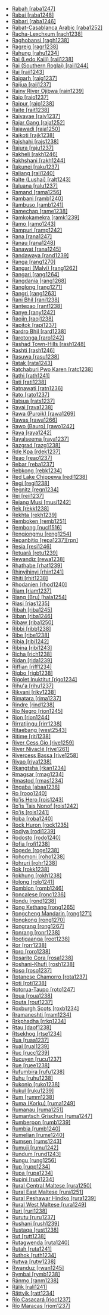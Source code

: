 - [Rabah [raba1247]](tree/aust1305/bahn1264/nort3150/hres1236/hres1237/hree1244/raba1247/md.ini)
- [Rabai [raba1248]](tree/atla1278/volt1241/benu1247/bant1294/sout3152/narr1281/east2731/nort3203/nort3209/coas1317/miji1240/miji1238/nort3232/giry1241/raba1248/md.ini)
- [Rabari [raba1246]](tree/indo1319/indo1320/indo1321/indo1322/subc1234/guja1255/guja1256/west2830/kach1272/raba1246/md.ini)
- [Rabat-Casablanca Arabic [raba1252]](tree/afro1255/semi1276/west2786/cent2236/arab1394/arab1395/nort3191/moro1295/moro1292/raba1252/md.ini)
- [Racha-Lexchxum [rach1238]](tree/kart1248/geor1252/geor1253/nucl1302/rach1238/md.ini)
- [Raghobansi [ragh1238]](tree/indo1319/indo1320/indo1321/indo1322/subc1234/west2812/bund1252/bund1253/ragh1238/md.ini)
- [Ragreig [ragr1238]](tree/nilo1247/west2493/luob1235/buru1301/ragr1238/md.ini)
- [Rahung [rahu1234]](tree/sino1245/khob1235/kame1250/meyi1234/sher1256/sart1249/rahu1234/md.ini)
- [Rai (Ledo Kaili) [raii1238]](tree/aust1307/mala1545/cele1242/kail1255/kail1253/nort2898/kail1254/ledo1238/raii1238/md.ini)
- [Rai (Southern Roglai) [raii1244]](tree/aust1307/mala1545/mala1536/nort3170/cham1327/cham1330/high1280/chru1238/chru1240/sout3010/raii1244/md.ini)
- [Rai [raii1243]](tree/aust1307/mala1545/mala1536/nort3170/cham1327/cham1330/high1280/chru1238/chru1240/chru1239/raii1243/md.ini)
- [Raigarh [raig1237]](tree/drav1251/sout3133/sout3139/gond1265/sout3234/gene1245/muri1262/east2340/raig1237/md.ini)
- [Raijua [raij1237]](tree/aust1307/mala1545/cent2237/cent2245/flor1240/sumb1242/hawu1234/sabu1255/raij1237/md.ini)
- [Rainy River Ojibwa [rain1239]](tree/algi1248/algo1256/east2765/ojib1240/ojib1241/nucl1723/nort3181/nort2961/rain1239/md.ini)
- [Raio [raio1237]](tree/aust1307/mala1545/cele1242/kail1255/kail1253/nort2898/kail1254/ledo1238/raio1237/md.ini)
- [Raipur [raip1238]](tree/indo1319/indo1320/indo1321/indo1325/maha1307/mara1416/bera1268/varh1239/raip1238/md.ini)
- [Raite [rait1238]](tree/afro1255/semi1276/west2786/cent2236/nort3165/aram1259/east2680/cent2217/turo1240/turo1239/rait1238/md.ini)
- [Raivavae [raiv1237]](tree/aust1307/mala1545/cent2237/east2712/ocea1241/cent2060/east2445/poly1242/nucl1485/nort3246/solo1260/cent2298/east2449/cent2062/tahi1244/aust1304/raiv1237/md.ini)
- [Rajar Gang [raja1252]](tree/indo1319/indo1320/indo1321/indo1323/oriy1254/gaud1237/gaud1238/bish1244/raja1252/md.ini)
- [Rajawadi [raja1250]](tree/indo1319/indo1320/indo1321/indo1322/subc1234/bhil1254/malv1243/raja1250/md.ini)
- [Rajkoti [rajk1238]](tree/indo1319/indo1320/indo1321/indo1324/kohi1251/dirs1236/kala1373/rajk1238/md.ini)
- [Rajshahi [rajs1238]](tree/indo1319/indo1320/indo1321/indo1323/oriy1254/gaud1237/gaud1238/beng1280/rajs1238/md.ini)
- [Rajura [raju1237]](tree/drav1251/sout3133/sout3139/gond1265/nort3258/sout2711/raju1237/md.ini)
- [Rakheli [rakh1246]](tree/sino1245/hima1249/maha1306/kira1253/cent2250/kham1300/kulu1252/nach1240/rakh1246/md.ini)
- [Rakhshani [rakh1244]](tree/indo1319/indo1320/iran1269/cent2317/cent2318/nort3177/balo1260/sout3242/west2368/rakh1244/md.ini)
- [Rakunei [raku1237]](tree/aust1307/mala1545/cent2237/east2712/ocea1241/west2818/meso1253/newi1242/stge1234/patp1244/mini1257/kuan1248/raku1237/md.ini)
- [Raliang [rali1240]](tree/aust1305/khas1273/khas1268/khas1274/khas1275/pnar1238/jain1238/rali1240/md.ini)
- [Ralte (Lushai) [ralt1243]](tree/sino1245/kuki1245/kuki1246/cent2330/cent2005/mizo1244/lush1249/ralt1243/md.ini)
- [Raluana [ralu1237]](tree/aust1307/mala1545/cent2237/east2712/ocea1241/west2818/meso1253/newi1242/stge1234/patp1244/mini1257/kuan1248/ralu1237/md.ini)
- [Ramand [rama1256]](tree/indo1319/indo1320/iran1269/cent2317/cent2318/nort3177/tati1243/tati1244/sout3177/rama1272/take1255/rama1256/md.ini)
- [Rambani [ramb1240]](tree/indo1319/indo1320/indo1321/indo1324/kash1277/ramb1240/md.ini)
- [Rambuso [ramb1241]](tree/aust1307/mala1545/cent2237/east2712/ocea1241/west2818/papu1253/peri1258/nimo1245/sude1239/ramb1241/md.ini)
- [Ramechap [rame1238]](tree/sino1245/bodi1256/bodi1257/oldm1245/tibe1276/late1253/cent2346/sout3216/sher1254/sher1260/sher1255/rame1238/md.ini)
- [Ramkokamekra [ramk1239]](tree/nucl1710/jeee1236/jese1235/core1264/timb1253/sout3244/cane1242/ramk1239/md.ini)
- [Ramo [ramo1243]](tree/sino1245/macr1268/tani1259/prew1234/west2797/boka1249/ramo1243/md.ini)
- [Rampuri [ramp1242]](tree/indo1319/indo1320/indo1321/indo1310/hima1250/nucl1728/maha1287/uppe1403/ramp1242/md.ini)
- [Rana [rana1247]](tree/sino1245/bodi1256/kaik1248/ghal1247/ghal1246/kuta1241/rana1247/md.ini)
- [Ranau [rana1248]](tree/aust1307/mala1545/nort3253/sout3154/grea1293/dusu1277/kada1292/cent2100/rana1248/md.ini)
- [Ranawat [rana1245]](tree/indo1319/indo1320/indo1321/indo1322/subc1234/bhil1254/bhil1251/rana1245/md.ini)
- [Randawaya [rand1239]](tree/aust1307/mala1545/cent2237/east2712/sout2850/sout3229/cend1238/yape1249/cent2277/ansu1238/amba1265/rand1239/md.ini)
- [Ranga [rang1270]](tree/aust1307/mala1545/sout2923/nort2894/mase1250/enre1239/rang1270/md.ini)
- [Rangari (Malvi) [rang1262]](tree/indo1319/indo1320/indo1321/indo1322/subc1234/bhil1254/malv1243/rang1262/md.ini)
- [Rangari [rang1264]](tree/indo1319/indo1320/indo1321/indo1322/subc1234/khan1271/khan1272/rang1264/md.ini)
- [Rangdania [rang1268]](tree/sino1245/brah1260/bodo1279/koch1249/rabh1238/rang1268/md.ini)
- [Ranglong [rang1271]](tree/sino1245/kuki1245/kuki1246/oldk1252/rang1267/rang1271/md.ini)
- [Rangri [rang1263]](tree/indo1319/indo1320/indo1321/indo1322/subc1234/bhil1254/malv1243/rang1263/md.ini)
- [Rani Bhil [rani1238]](tree/indo1319/indo1320/indo1321/indo1322/subc1234/bhil1254/bhil1251/rani1238/md.ini)
- [Rantepao [rant1238]](tree/aust1307/mala1545/sout2923/nort2894/tora1260/tora1261/rant1238/md.ini)
- [Ranye [rany1242]](tree/afro1255/semi1276/west2786/cent2236/nort3165/aram1259/east2680/cent2217/nort3241/tran1290/sout3213/lish1245/rany1242/md.ini)
- [Raojin [raoj1238]](tree/aust1305/khas1273/pala1352/west2791/pala1336/ruch1235/raoj1238/md.ini)
- [Rapitok [rapi1237]](tree/aust1307/mala1545/cent2237/east2712/ocea1241/west2818/meso1253/newi1242/stge1234/patp1244/mini1257/kuan1248/rapi1237/md.ini)
- [Rardro Bhil [rard1238]](tree/indo1319/indo1320/indo1321/indo1322/subc1234/guja1255/guja1256/west2830/wadi1248/rard1238/md.ini)
- [Rarotonga [raro1242]](tree/aust1307/mala1545/cent2237/east2712/ocea1241/cent2060/east2445/poly1242/nucl1485/nort3246/solo1260/cent2298/east2449/cent2062/mang1433/raro1241/raro1242/md.ini)
- [Rashad Town-Hills [rash1248]](tree/rash1249/tega1236/rash1248/md.ini)
- [Rashti [rash1246]](tree/indo1319/indo1320/iran1269/cent2317/cent2318/nort3177/casp1236/gila1242/gila1241/rash1246/md.ini)
- [Rasuwa [rasu1238]](tree/sino1245/bodi1256/kaik1248/ghal1247/tama1367/nucl1729/west2415/rasu1238/md.ini)
- [Ratak [rata1243]](tree/aust1307/mala1545/cent2237/east2712/ocea1241/micr1243/micr1244/cent2276/west2844/mars1254/rata1243/md.ini)
- [Ratchaburi Pwo Karen [ratc1238]](tree/sino1245/kare1337/peri1254/pwoo1239/east2341/pwoe1235/ratc1238/md.ini)
- [Rathi [rath1241]](tree/indo1319/indo1320/indo1321/indo1310/cent1977/garh1243/rath1241/md.ini)
- [Rati [rati1238]](tree/atla1278/volt1241/benu1247/bant1294/sout3152/narr1281/east2731/sout3180/soth1250/soth1251/maku1247/maku1279/makh1266/rati1238/md.ini)
- [Ratnawati [ratn1236]](tree/sino1245/hima1249/maha1306/kira1253/west2424/chau1260/jeru1240/ratn1236/md.ini)
- [Rato [rato1237]](tree/aust1307/mala1545/cele1242/kail1255/kail1253/sout2926/ramp1243/rato1237/md.ini)
- [Ratsua [rats1237]](tree/aust1307/mala1545/cent2237/east2712/ocea1241/west2818/meso1253/newi1242/stge1234/nort3225/neha1246/nucl1750/buka1262/sapo1252/tinp1238/haho1237/rats1237/md.ini)
- [Ravai [rava1238]](tree/indo1319/indo1320/indo1321/indo1310/cent1977/garh1243/rava1238/md.ini)
- [Rawa (Puroik) [rawa1269]](tree/sino1245/khob1235/puro1234/west2873/rawa1269/md.ini)
- [Rawas [rawa1266]](tree/aust1307/mala1545/land1261/bida1237/sado1238/reja1240/rawa1266/md.ini)
- [Rawo (Bauro) [rawo1242]](tree/aust1307/mala1545/cent2237/east2712/ocea1241/sout2853/mala1485/mala1540/sanc1243/baur1252/rawo1242/md.ini)
- [Raya [raya1242]](tree/afro1255/cush1243/east2699/lowl1267/sout3055/main1283/nucl1701/nucl1736/cent2302/sout3218/east2652/nort3272/raya1242/md.ini)
- [Rayalseema [raya1237]](tree/drav1251/sout3133/sout3139/telu1265/telu1262/raya1237/md.ini)
- [Razgrad [razg1238]](tree/turk1311/comm1245/oghu1243/nucl1769/west2406/balk1254/razg1238/md.ini)
- [Rde Kpa [rdek1237]](tree/aust1307/mala1545/mala1536/nort3170/cham1327/cham1330/high1280/rade1241/rade1240/rdek1237/md.ini)
- [Reao [reao1237]](tree/aust1307/mala1545/cent2237/east2712/ocea1241/cent2060/east2445/poly1242/nucl1485/nort3246/solo1260/cent2298/east2449/cent2062/tuam1242/reao1237/md.ini)
- [Rebar [reba1237]](tree/aust1307/mala1545/cent2237/east2712/ocea1241/west2818/meso1253/newi1242/stge1234/patp1244/mini1257/kuan1248/reba1237/md.ini)
- [Rebkong [rebk1234]](tree/sino1245/bodi1256/bodi1257/oldm1245/tibe1276/amdo1237/hbro1238/east2830/rebk1234/md.ini)
- [Red Lake Chippewa [redl1238]](tree/algi1248/algo1256/east2765/ojib1240/ojib1241/nucl1723/cent2252/chip1241/redl1238/md.ini)
- [Regi [regi1238]](tree/atla1278/volt1241/benu1247/kain1275/cent2242/shir1273/kamu1261/kamu1262/cind1241/regi1238/md.ini)
- [Regnitz [regn1234]](tree/indo1319/germ1287/nort3152/west2793/high1289/high1286/midd1349/mode1258/uppe1464/main1267/uppe1466/regn1234/md.ini)
- [Rei [reii1237]](tree/aust1307/mala1545/cent2237/east2712/ocea1241/admi1239/east2459/sout2879/loup1244/louu1245/reii1237/md.ini)
- [Rejang Musi [musi1242]](tree/aust1307/mala1545/land1261/bida1237/sado1238/reja1240/musi1242/md.ini)
- [Rek [rekk1238]](tree/nilo1247/west2493/dink1261/dink1262/sout2832/rekk1238/md.ini)
- [Rekhta [rekh1239]](tree/indo1319/indo1320/indo1321/indo1322/subc1234/west2812/hind1270/hind1269/rekh1239/md.ini)
- [Remboken [remb1251]](tree/aust1307/mala1545/mina1272/nort2886/nort2887/tond1251/remb1251/md.ini)
- [Rembong [nucl1516]](tree/aust1307/mala1545/cent2237/cent2245/flor1240/flor1241/mang1430/remb1250/nucl1516/md.ini)
- [Rengjongmu [reng1254]](tree/sino1245/hima1249/lepc1244/reng1254/md.ini)
- [Repanbitip [repa1237][rpn]](tree/aust1307/mala1545/cent2237/east2712/ocea1241/nort3195/cent2269/mala1539/west2871/peri1262/sout3240/lete1241/repa1237/md.ini)
- [Resia [resi1246]](tree/indo1319/balt1263/slav1255/sout3147/west2804/slov1268/resi1246/md.ini)
- [Retuarã [retu1239]](tree/tuca1253/east2698/sout3144/tani1257/retu1239/md.ini)
- [Rewandiz [rewa1238]](tree/indo1319/indo1320/iran1269/cent2317/cent2318/nort3177/laki1246/kurd1259/cent1972/rewa1238/md.ini)
- [Rhathabe [rhat1239]](tree/atla1278/volt1241/benu1247/bant1294/sout3152/narr1281/east2731/sout3180/ngun1275/ngun1276/ngun1267/zulu1251/xhos1239/rhat1239/md.ini)
- [Rhinyihinyi [rhin1241]](tree/atla1278/volt1241/benu1247/bant1294/sout3152/narr1281/east2731/nort3203/grea1289/west2842/kivu1239/fore1272/temb1270/rhin1241/md.ini)
- [Rhiti [rhit1238]](tree/atla1278/volt1241/benu1247/bant1294/sout3152/narr1281/east2731/sout3180/soth1250/soth1251/soth1248/tswa1256/kgal1244/rhit1238/md.ini)
- [Rhodanien [rhod1240]](tree/indo1319/ital1284/lati1262/lati1263/impe1234/roma1334/ital1285/west2813/shif1234/sout3183/occi1240/occi1239/sout2612/prov1235/rhod1240/md.ini)
- [Riam [riam1237]](tree/aust1307/mala1545/mala1536/nort3170/mala1538/west2821/mala1480/riam1237/md.ini)
- [Riang (Bru) [hala1254]](tree/sino1245/brah1260/bodo1279/boro1284/dima1253/tipp1238/kokb1239/hala1254/md.ini)
- [Riasi [rias1235]](tree/indo1319/indo1320/indo1321/indo1324/kash1277/rias1235/md.ini)
- [Ribah [riba1245]](tree/atla1278/volt1241/benu1247/kain1275/cent2242/duka1247/clel1239/clel1238/riba1245/md.ini)
- [Riban [riba1246]](tree/atla1278/volt1241/benu1247/kain1275/cent2242/basa1288/east2404/piti1242/piti1243/riba1246/md.ini)
- [Ribaw [riba1250]](tree/afro1255/chad1250/bium1280/sout3145/bium1271/bata1314/riba1250/md.ini)
- [Ribbi [ribb1238]](tree/mand1469/west2780/mand1431/sout2842/mend1263/mend1264/mend1265/loko1255/ribb1238/md.ini)
- [Ribe [ribe1238]](tree/atla1278/volt1241/benu1247/bant1294/sout3152/narr1281/east2731/nort3203/nort3209/coas1317/miji1240/miji1238/nort3232/giry1241/ribe1238/md.ini)
- [Ribia [ribi1242]](tree/atla1278/mela1257/temn1245/timn1235/ribi1242/md.ini)
- [Ribina [ribi1243]](tree/atla1278/volt1241/benu1247/kain1275/cent2242/basa1288/east2404/josa1234/nort3210/nort3215/boze1240/jere1244/ribi1243/md.ini)
- [Richa [rich1238]](tree/afro1255/chad1250/west2785/west2714/west2716/roni1235/kule1247/rich1238/md.ini)
- [Ridan [rida1239]](tree/aust1307/mala1545/mala1536/nort3170/mala1538/nucl1733/indo1326/kubu1239/rida1239/md.ini)
- [Riffian [riff1234]](tree/afro1255/berb1260/zena1250/tari1263/riff1234/md.ini)
- [Rigbo [rigb1238]](tree/cent2225/moru1252/sout2827/sout2828/rigb1238/md.ini)
- [Rigolet Inuktitut [rigo1234]](tree/eski1264/eski1265/inui1246/east2534/queb1249/nuna1235/rigo1234/md.ini)
- [Rihu'a [rihu1237]](tree/aust1307/mala1545/cent2237/east2712/ocea1241/sout2853/mala1485/mala1540/sanc1243/faga1239/rihu1237/md.ini)
- [Rikvani [rikv1238]](tree/nakh1245/dagh1238/avar1255/andi1254/andi1255/rikv1238/md.ini)
- [Rimatara [rima1237]](tree/aust1307/mala1545/cent2237/east2712/ocea1241/cent2060/east2445/poly1242/nucl1485/nort3246/solo1260/cent2298/east2449/cent2062/tahi1244/aust1304/rima1237/md.ini)
- [Rindre [rind1238]](tree/atla1278/volt1241/benu1247/benu1248/west2801/ninz1247/nung1292/rind1238/md.ini)
- [Rio Negro [rion1245]](tree/cari1283/yukp1242/yukp1243/yukp1241/rion1245/md.ini)
- [Rion [rion1244]](tree/aust1305/bahn1264/sout2690/koho1243/koho1244/rion1244/md.ini)
- [Rirratjingu [rirr1238]](tree/pama1250/yuul1239/sout3142/sout3149/dhan1270/rirr1238/md.ini)
- [Ritaebang [west2543]](tree/aust1307/mala1545/cent2237/cent2245/flor1239/sika1265/lama1292/lama1293/flor1242/lama1277/west2543/md.ini)
- [Ritime [riti1238]](tree/atla1278/volt1241/nort3149/came1255/samb1322/samb1323/nort3259/vere1249/koma1268/gimn1238/riti1238/md.ini)
- [River Cess Gio [rive1259]](tree/mand1469/east2697/sout3140/guro1245/guro1246/dant1235/dann1241/nucl1770/west2877/rive1259/md.ini)
- [River Nivaclé [rive1261]](tree/mata1289/mata1290/niva1238/rive1261/md.ini)
- [Rivercess Bassa [rive1258]](tree/atla1278/volt1241/krua1234/west2485/bass1262/nucl1418/rive1258/md.ini)
- [Riyao [riya1238]](tree/aust1305/bahn1264/west2399/nucl1299/oyyy1238/riya1238/md.ini)
- [Rkangtsha [rkan1234]](tree/sino1245/bodi1256/bodi1257/oldm1245/tibe1276/amdo1237/hbro1238/nort3304/rkan1234/md.ini)
- [Rmagsar [rmag1234]](tree/sino1245/bodi1256/bodi1257/oldm1245/tibe1276/amdo1237/hbro1238/nort3305/rmag1234/md.ini)
- [Rmastod [rmas1234]](tree/sino1245/bodi1256/bodi1257/oldm1245/tibe1276/amdo1237/inno1234/rmas1234/md.ini)
- [Rngaba [abaa1238]](tree/sino1245/bodi1256/bodi1257/oldm1245/tibe1276/amdo1237/hbro1238/nort3305/abaa1238/md.ini)
- [Ro [rooo1240]](tree/tebe1251/folo1238/rooo1240/md.ini)
- [Ro'is Hero [rois1243]](tree/aust1307/mala1545/cent2237/cent2245/timo1259/west2545/uabm1238/amar1273/rois1243/md.ini)
- [Ro'is Tais Nonof [rois1242]](tree/aust1307/mala1545/cent2237/cent2245/timo1259/west2545/uabm1238/amar1273/rois1242/md.ini)
- [Ro'is [rois1241]](tree/aust1307/mala1545/cent2237/cent2245/timo1259/west2545/uabm1238/amar1273/rois1241/md.ini)
- [Roba [roba1240]](tree/atla1278/volt1241/nort3149/gura1261/cent2243/waja1258/bena1258/bena1259/lala1261/roba1240/md.ini)
- [Rock Huron [rock1235]](tree/iroq1247/nort2947/wyan1247/rock1235/md.ini)
- [Rodiya [rodi1239]](tree/indo1319/indo1320/indo1321/sinh1245/sinh1247/sinh1246/rodi1239/md.ini)
- [Rodosto [rodo1240]](tree/indo1319/arme1241/east2768/homs1234/asia1266/rodo1240/md.ini)
- [Rofia [rofi1238]](tree/atla1278/volt1241/benu1247/kain1275/cent2242/kamb1317/kamb1319/west2828/cish1238/rofi1238/md.ini)
- [Rogede [roge1238]](tree/afro1255/chad1250/bium1280/sout3145/bium1271/gude1247/nzan1241/nzan1240/roge1238/md.ini)
- [Rohomoni [roho1238]](tree/aust1307/mala1545/cent2237/cent2245/cent2254/east2466/nunu1252/piru1243/east2752/sole1243/sera1270/ulia1238/hatu1247/haru1244/roho1238/md.ini)
- [Rohruri [rohr1238]](tree/indo1319/indo1320/indo1321/indo1310/hima1250/nucl1728/maha1287/uppe1403/rohr1238/md.ini)
- [Rok [rokk1238]](tree/aust1305/khmu1236/khmu1255/khmu1256/rokk1238/md.ini)
- [Rokhung [rokh1238]](tree/sino1245/hima1249/maha1306/kira1253/west2424/nort2730/bahi1252/rokh1238/md.ini)
- [Rolong [rolo1241]](tree/atla1278/volt1241/benu1247/bant1294/sout3152/narr1281/east2731/sout3180/soth1250/soth1251/soth1248/tswa1256/tswa1253/rolo1241/md.ini)
- [Romblon [romb1246]](tree/aust1307/mala1545/grea1284/cent2246/bisa1268/cent2263/romb1245/romb1246/md.ini)
- [Roncalese [ronc1236]](tree/basq1248/ronc1236/md.ini)
- [Rondu [rond1238]](tree/indo1319/indo1320/indo1321/indo1324/shin1270/shin1264/gilg1242/rond1238/md.ini)
- [Rong Kethang [rong1265]](tree/sino1245/kuki1245/naga1409/karb1240/karb1241/rong1265/md.ini)
- [Rongcheng Mandarin [rong1271]](tree/sino1245/sini1245/clas1255/midd1354/nort3155/mand1471/mand1415/rong1271/md.ini)
- [Rongkong [rong1270]](tree/aust1307/mala1545/sout2923/nort2894/tora1260/taee1237/rong1270/md.ini)
- [Rongrang [rong1267]](tree/sino1245/brah1260/kony1246/kony1249/tang1379/tase1235/rong1267/md.ini)
- [Ronrang [ronr1238]](tree/sino1245/brah1260/kony1246/kony1249/tang1379/tase1235/ronr1238/md.ini)
- [Rootigaanga [root1238]](tree/nilo1247/sout2830/tato1241/geme1247/nort3277/isim1234/root1238/md.ini)
- [Ror [rorr1238]](tree/atla1278/volt1241/benu1247/kain1275/cent2242/duka1247/duka1250/main1281/kagf1238/rorr1238/md.ini)
- [Roro [roro1238]](tree/aust1307/mala1545/cent2237/east2712/ocea1241/west2818/papu1253/peri1258/cent2070/west2850/nucl1506/waim1251/roro1238/md.ini)
- [Rosarito Cora [rosa1238]](tree/utoa1244/sout3136/cora1261/cora1259/cora1260/sant1424/rosa1238/md.ini)
- [Roshani-Khufi [rosh1238]](tree/indo1319/indo1320/iran1269/shug1237/shug1253/shug1248/rosh1238/md.ini)
- [Roso [roso1237]](tree/aust1307/mala1545/nort3238/nort3187/dupa1235/roso1237/md.ini)
- [Rotanese Chamorro [rota1237]](tree/aust1307/mala1545/cham1312/rota1237/md.ini)
- [Roti [roti1238]](tree/aust1307/mala1545/basa1291/grea1283/sama1302/sulu1242/born1254/indo1317/roti1238/md.ini)
- [Rotorua-Taupo [roto1247]](tree/aust1307/mala1545/cent2237/east2712/ocea1241/cent2060/east2445/poly1242/nucl1485/nort3246/solo1260/cent2298/east2449/cent2062/maor1246/roto1247/md.ini)
- [Roua [roua1238]](tree/afro1255/chad1250/bium1280/sout3145/mata1311/mafa1239/east2648/roua1238/md.ini)
- [Routa [rout1237]](tree/aust1307/mala1545/cele1242/east2488/sout2928/bung1268/east2489/east2490/bung1269/rout1237/md.ini)
- [Roxburgh Scots [roxb1234]](tree/indo1319/germ1287/nort3152/west2793/nort3175/angl1264/angl1265/late1254/scot1243/sout2620/roxb1234/md.ini)
- [Rramaneshti [rram1234]](tree/indo1319/ital1284/lati1262/lati1263/impe1234/roma1334/east2714/macr1262/arom1237/rram1234/md.ini)
- [Rrkphadha [rrkp1234]](tree/cent2225/lend1246/bale1255/lend1245/cent2349/rrkp1234/md.ini)
- [Rtau [daof1238]](tree/sino1245/burm1265/naqi1236/qian1263/rgya1241/horp1241/horp1240/horp1239/daof1238/md.ini)
- [Rtsekhog [rtse1234]](tree/sino1245/bodi1256/bodi1257/oldm1245/tibe1276/amdo1237/hbro1238/east2830/rtse1234/md.ini)
- [Rua [ruaa1237]](tree/aust1307/mala1545/cent2237/cent2245/flor1240/sumb1242/sumb1243/kamb1320/cent2307/wanu1241/ruaa1237/md.ini)
- [Rual [rual1239]](tree/east2503/wipi1242/rual1239/md.ini)
- [Ruc [rucc1239]](tree/aust1305/viet1250/chut1252/chut1246/chut1247/rucc1239/md.ini)
- [Rucuyen [rucu1237]](tree/cari1283/guia1242/waya1272/waya1269/rucu1237/md.ini)
- [Rue [ruee1238]](tree/atla1278/volt1241/benu1247/bant1294/sout3152/narr1281/east2731/tumb1253/sena1270/nucl1396/ruee1238/md.ini)
- [Rufumbira [rufu1238]](tree/atla1278/volt1241/benu1247/bant1294/sout3152/narr1281/east2731/nort3203/grea1289/west2842/kivu1239/rwan1241/kiny1244/rufu1238/md.ini)
- [Ruhu [ruhu1238]](tree/atla1278/volt1241/benu1247/bant1294/sout3152/jara1262/nige1254/lame1257/ruhu1238/md.ini)
- [Rukonjo [ruko1238]](tree/atla1278/volt1241/benu1247/bant1294/sout3152/narr1281/east2731/nort3203/grea1289/west2842/konz1238/konz1239/ruko1238/md.ini)
- [Rukul [ruku1239]](tree/atla1278/volt1241/benu1247/benu1248/sout2800/boru1244/ruku1239/md.ini)
- [Rum [rumm1238]](tree/afro1255/chad1250/bium1280/nort3156/maro1246/sout3051/rumm1238/md.ini)
- [Ruma (Korku) [ruma1249]](tree/aust1305/mund1335/nort3151/kork1243/ruma1249/md.ini)
- [Rumanau [ruma1251]](tree/aust1307/mala1545/nort3253/sout3154/grea1293/pait1248/uppe1426/lana1236/ruma1251/md.ini)
- [Rumantsch Grischun [ruma1247]](tree/indo1319/ital1284/lati1262/lati1263/impe1234/roma1334/ital1285/west2813/shif1234/nort3208/gall1280/roma1326/ruma1247/md.ini)
- [Rumberpon [rumb1239]](tree/aust1307/mala1545/cent2237/east2712/sout2850/sout3229/cend1238/biak1249/biak1250/biak1248/rumb1239/md.ini)
- [Rumbia [rumb1240]](tree/aust1307/mala1545/cele1242/east2488/sout2928/bung1268/east2489/moro1287/wita1237/rumb1240/md.ini)
- [Rumelian [rume1240]](tree/indo1319/grae1234/gree1276/east2798/koin1234/mode1248/nort2600/rume1240/md.ini)
- [Rumsen [rums1243]](tree/miwo1274/cost1250/sout2986/rums1243/md.ini)
- [Rumuji [rumu1242]](tree/atla1278/volt1241/benu1247/igbo1258/igbo1259/ikwe1242/rumu1242/md.ini)
- [Rundum [rund1243]](tree/aust1307/mala1545/nort3253/sout3154/grea1294/muru1275/nort3186/suma1273/taga1273/rund1243/md.ini)
- [Rungu [rung1256]](tree/atla1278/volt1241/benu1247/bant1294/sout3152/narr1281/east2731/corr1234/mboz1235/mwik1240/fipa1240/malu1251/mamb1296/rung1256/md.ini)
- [Rup [rupp1234]](tree/indo1319/balt1263/slav1255/sout3147/east2269/mace1252/bulg1262/east2814/rupp1234/md.ini)
- [Rupa [rupa1234]](tree/sino1245/khob1235/kame1250/meyi1234/sher1256/sher1257/rupa1234/md.ini)
- [Rupini [rupi1234]](tree/sino1245/kuki1245/kuki1246/oldk1252/rang1267/rupi1234/md.ini)
- [Rural Central Maltese [rura1250]](tree/afro1255/semi1276/west2786/cent2236/arab1394/arab1395/nort3191/malt1254/rura1250/md.ini)
- [Rural East Maltese [rura1251]](tree/afro1255/semi1276/west2786/cent2236/arab1394/arab1395/nort3191/malt1254/rura1251/md.ini)
- [Rural Peshawar Hindko [rura1239]](tree/indo1319/indo1320/indo1321/indo1324/sind1278/lahn1241/hind1271/sout2668/rura1239/md.ini)
- [Rural West Maltese [rura1249]](tree/afro1255/semi1276/west2786/cent2236/arab1394/arab1395/nort3191/malt1254/rura1249/md.ini)
- [Ruri [ruri1238]](tree/atla1278/volt1241/benu1247/bant1294/sout3152/narr1281/east2731/nort3203/grea1289/east2750/sugu1245/kway1241/ruri1238/md.ini)
- [Rurutu [ruru1237]](tree/aust1307/mala1545/cent2237/east2712/ocea1241/cent2060/east2445/poly1242/nucl1485/nort3246/solo1260/cent2298/east2449/cent2062/tahi1244/aust1304/ruru1237/md.ini)
- [Rushani [rush1239]](tree/indo1319/indo1320/iran1269/shug1237/shug1253/shug1248/rosh1238/rush1239/md.ini)
- [Rustaqa [rust1238]](tree/afro1255/semi1276/west2786/cent2236/nort3165/aram1259/east2680/cent2217/nort3241/tran1290/sout3213/lish1245/east2682/nort3097/rust1238/md.ini)
- [Rut [rutt1238]](tree/nilo1247/west2493/dink1261/dink1262/nort2815/rutt1238/md.ini)
- [Rutagwenda [ruta1240]](tree/atla1278/volt1241/benu1247/bant1294/sout3152/narr1281/east2731/nort3203/grea1289/west2841/ruta1242/nort3228/nkor1240/nyor1247/nyor1246/ruta1240/md.ini)
- [Rutah [ruta1241]](tree/aust1307/mala1545/cent2237/cent2245/cent2254/east2466/nunu1252/piru1243/east2752/sole1243/sera1270/ulia1238/hatu1247/hatu1244/elpa1239/amah1245/ruta1241/md.ini)
- [Ruthok [ruth1234]](tree/sino1245/bodi1256/bodi1257/oldm1245/tibe1276/late1253/cent2346/tibe1272/mnga1238/ruth1234/md.ini)
- [Rutwa [rutw1238]](tree/atla1278/volt1241/benu1247/bant1294/sout3152/narr1281/east2731/nort3203/grea1289/west2842/kivu1239/rwan1241/kiny1244/rutw1238/md.ini)
- [Rwanduz [rwan1245]](tree/afro1255/semi1276/west2786/cent2236/nort3165/aram1259/east2680/cent2217/nort3241/tran1290/sout3213/lish1245/east2682/nort3097/rwan1245/md.ini)
- [Rymbai [rymb1238]](tree/aust1305/khas1273/khas1268/khas1274/khas1275/pnar1238/jain1238/rymb1238/md.ini)
- [Ránmo [ranm1238]](tree/more1255/more1256/tond1250/blaf1238/ranm1238/md.ini)
- [Rälik [rali1241]](tree/aust1307/mala1545/cent2237/east2712/ocea1241/micr1243/micr1244/cent2276/west2844/mars1254/rali1241/md.ini)
- [Rättvik [ratt1234]](tree/indo1319/germ1287/nort3152/nort3160/nort3266/east2780/dale1238/oste1242/neda1234/ratt1234/md.ini)
- [Río Casacará [rioc1237]](tree/cari1283/yukp1242/yukp1243/yukp1241/rioc1237/md.ini)
- [Río Maracas [riom1237]](tree/cari1283/yukp1242/yukp1243/yukp1241/riom1237/md.ini)
